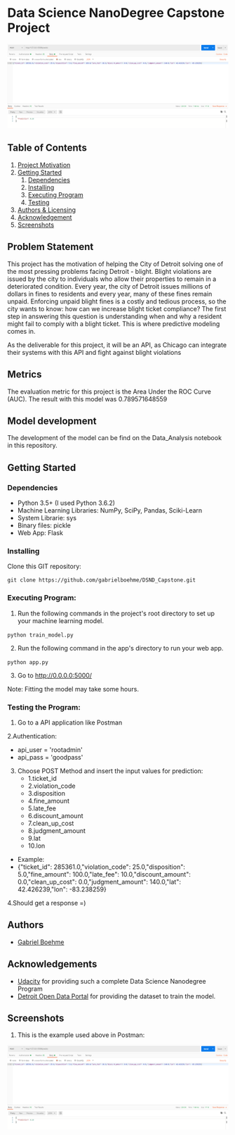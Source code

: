 # Data Science NanoDegree Capstone Project

![Intro Pic](Images/prediction_1.png)

## Table of Contents
1. [Project Motivation](#Motivation)
2. [Getting Started](#getting_started)
	1. [Dependencies](#dependencies)
	2. [Installing](#installing)
	3. [Executing Program](#executing)
	4. [Testing](#testing)
3. [Authors & Licensing](#authors)
4. [Acknowledgement](#acknowledgement)
5. [Screenshots](#screenshots)

<a name="Motivation"></a>
## Problem Statement

This project has the motivation of helping the City of Detroit solving one of the most pressing problems facing Detroit - blight.
Blight violations are issued by the city to individuals who allow their properties to remain in a deteriorated condition. 
Every year, the city of Detroit issues millions of dollars in fines to residents and every year, many of these fines remain unpaid. 
Enforcing unpaid blight fines is a costly and tedious process, so the city wants to know: how can we increase blight ticket compliance?
The first step in answering this question is understanding when and why a resident might fail to comply with a blight ticket. 
This is where predictive modeling comes in.

As the deliverable for this project, it will be an API, as Chicago can integrate their systems with this API and fight against
blight violations

## Metrics
The evaluation metric for this project is the Area Under the ROC Curve (AUC).
The result with this model was 0.789571648559

## Model development
The development of the model can be find on the Data_Analysis notebook in this repository.

<a name="getting_started"></a>
## Getting Started

<a name="dependencies"></a>
### Dependencies
* Python 3.5+ (I used Python 3.6.2)
* Machine Learning Libraries: NumPy, SciPy, Pandas, Sciki-Learn
* System Librarie: sys
* Binary files: pickle
* Web App: Flask

<a name="installing"></a>
### Installing
Clone this GIT repository:
```
git clone https://github.com/gabrielboehme/DSND_Capstone.git
```
<a name="executing"></a>
### Executing Program:
1. Run the following commands in the project's root directory to set up your machine learning model.
  
  `python train_model.py`

2. Run the following command in the app's directory to run your web app.

  `python app.py`

3. Go to http://0.0.0.0:5000/

Note: Fitting the model may take some hours.

<a name="testing"></a>
### Testing the Program:

1. Go to a API application like Postman

2.Authentication:
* api_user = 'rootadmin'
* api_pass = 'goodpass'

3. Choose POST Method and insert the input values for prediction:
	* 1.ticket_id
	* 2.violation_code
	* 3.disposition
	* 4.fine_amount
	* 5.late_fee
	* 6.discount_amount
	* 7.clean_up_cost
	* 8.judgment_amount
	* 9.lat
	* 10.lon

* Example:  
* {"ticket_id": 285361.0,"violation_code": 25.0,"disposition": 5.0,"fine_amount": 100.0,"late_fee": 10.0,"discount_amount": 0.0,"clean_up_cost": 0.0,"judgment_amount": 140.0,"lat": 42.426239,"lon": -83.238259}
	
4.Should get a response =)
	
<a name="Author"></a>
## Authors

* [Gabriel Boehme](https://github.com/gabrielboehme/)

<a name="acknowledgement "></a>
## Acknowledgements

* [Udacity](https://www.udacity.com/) for providing such a complete Data Science Nanodegree Program
* [Detroit Open Data Portal](https://data.detroitmi.gov/) for providing the dataset to train the model.

<a name="screenshots"></a>
## Screenshots

1. This is the example used above in Postman: 

![Input Example](Images/prediction_1.png)


